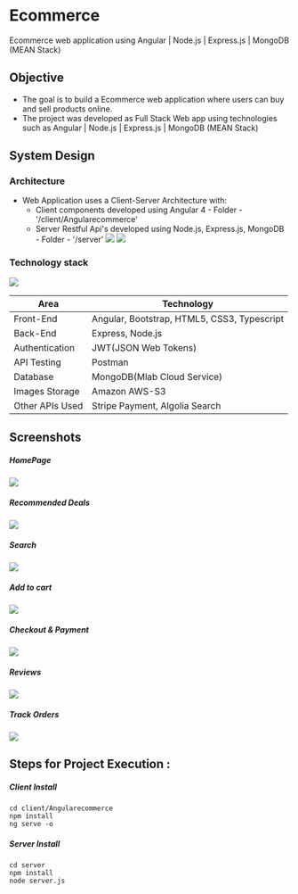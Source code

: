 # Ecommerce
Ecommerce web application using Angular | Node.js | Express.js | MongoDB   (MEAN Stack)

## Objective
* The goal is to build a Ecommerce web application where users can buy and sell products online.
* The project was developed as Full Stack Web app using technologies such as Angular | Node.js | Express.js | MongoDB (MEAN Stack)

## System Design
### Architecture
* Web Application uses a Client-Server Architecture with:
  * Client components developed using Angular 4 - Folder - '/client/Angularecommerce'   
  * Server Restful Api's developed using Node.js, Express.js, MongoDB - Folder - '/server'
![](/images/2.png) 
![](/images/MEAN.PNG) 
### Technology stack
![](/images/0.PNG)
<table>
<thead>
<tr>
<th>Area</th>
<th>Technology</th>
</tr>
</thead>
<tbody>
	<tr>
		<td>Front-End</td>
		<td>Angular, Bootstrap, HTML5, CSS3, Typescript</td>
	</tr>
	<tr>
		<td>Back-End</td>
		<td>Express, Node.js</td>
	</tr>
  <tr>
		<td>Authentication</td>
		<td>JWT(JSON Web Tokens)</td>
	</tr>
	<tr>
		<td>API Testing</td>
		<td>Postman</td>
	</tr>
	<tr>
		<td>Database</td>
		<td>MongoDB(Mlab Cloud Service)</td>
	</tr>
  <tr>
		<td>Images Storage</td>
		<td>Amazon AWS-S3</td>
	</tr>
    <tr>
		<td>Other APIs Used</td>
		<td>Stripe Payment, Algolia Search</td>
	</tr>
</tbody>
</table>

## Screenshots

##### HomePage
![](/images/1.PNG)

##### Recommended Deals
![](/images/4.PNG)

##### Search
![](/images/5.PNG)

##### Add to cart
![](/images/6.PNG)

##### Checkout & Payment
![](/images/7.PNG)

##### Reviews
![](/images/8.PNG)

##### Track Orders
![](/images/9.PNG)

## Steps for Project Execution :

##### Client Install
```
cd client/Angularecommerce
npm install
ng serve -o
```
##### Server Install
```
cd server
npm install
node server.js
```
